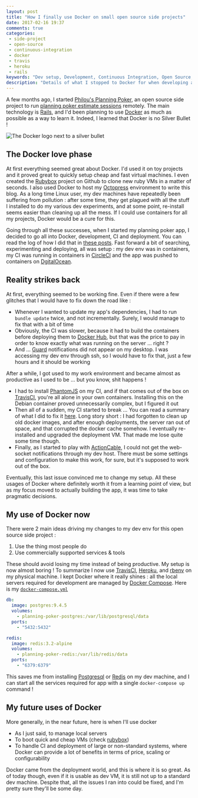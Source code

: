 ```yaml
---
layout: post
title: "How I finally use Docker on small open source side projects"
date: 2017-02-16 19:37
comments: true
categories:
 - side-project
 - open-source
 - continuous-integration
 - docker
 - travis
 - heroku
 - rails
keywords: "Dev setup, Development, Continuous Integration, Open Source, Side Projects, Docker"
description: "Details of what I stopped to Docker for when developing an open source side project"
---
```

A few months ago, I started [Philou's Planning Poker](https://github.com/philou/planning-poker), an open source side project to run [planning poker estimate sessions](https://en.wikipedia.org/wiki/Planning_poker) remotely. The main technology is [Rails](http://rubyonrails.org/), and I'd been planning to use [Docker](https://www.docker.com/) as much as possible as a way to learn it. Indeed, I learned that Docker is no Silver Bullet !

![The Docker logo next to a silver bullet]({{site.url}}/imgs/2017-02-16-how-i-finally-use-docker-on-small-open-source-side-projects/docker-silver-bullet.jpg)


## The Docker love phase

At first everything seemed great about Docker. I'd used it on toy projects and it proved great to quickly setup cheap and fast virtual machines. I even created the [Rubybox](https://github.com/philou/rubybox) project on Github to clone new ruby VMs in a matter of seconds. I also used Docker to host my [Octopress](http://octopress.org/) environment to write this blog. As a long time Linux user, my dev machines have repeatedly been suffering from pollution : after some time, they get plagued with all the stuff I installed to do my various dev experiments, and at some point, re-install seems easier than cleaning up all the mess. If I could use containers for all my projects, Docker would be a cure for this.

Going through all these successes, when I started my planning poker app, I decided to go all into Docker, development, CI and deployment. You can read the log of how I did that in [these posts](http://philippe.bourgau.net/blog/categories/docker/). Fast forward a bit of searching, experimenting and deploying, all was setup : my dev env was in containers, my CI was running in containers in [CircleCI](https://circleci.com/gh/philou/planning-poker/tree/master) and the app was pushed to containers on [DgitalOcean](https://www.digitalocean.com/).

## Reality strikes back

At first, everything seemed to be working fine. Even if there were a few glitches that I would have to fix down the road like :

* Whenever I wanted to update my app's dependencies, I had to run `bundle update` twice, and not incrementally. Surely, I would manage to fix that with a bit of time
* Obviously, the CI was slower, because it had to build the containers before deploying them to [Docker Hub](https://hub.docker.com/), but that was the price to pay in order to know exactly what was running on the server ... right ?
* And ... [Guard](https://github.com/guard/guard) notifications did not appear on my desktop. I was accessing my dev env through ssh, so I would have to fix that, just a few hours and it should be working

After a while, I got used to my work environment and became almost as productive as I used to be ... but you know, shit happens !

* I had to install [PhantomJS](http://phantomjs.org/) on my CI, and if that comes out of the box on [TravisCI](https://travis-ci.org/), you're all alone in your own containers. Installing this on the Debian container proved unnecessarily complex, but I figured it out
* Then all of a sudden, my CI started to break ... You can read a summary of what I did to fix it [here](/how-i-fixed-devicemapper-error-when-deploying-my-docker-app/). Long story short : I had forgotten to clean up old docker images, and after enough deployments, the server ran out of space, and that corrupted the docker cache somehow. I eventually re-installed and upgraded the deployment VM. That made me lose quite some time though.
* Finally, as I started to play with [ActionCable](https://github.com/rails/actioncable), I could not get the web-socket notifications through my dev host. There must be some settings and configuration to make this work, for sure, but it's supposed to work out of the box.

Eventually, this last issue convinced me to change my setup. All these usages of Docker where definitely worth it from a learning point of view, but as my focus moved to actually building the app, it was time to take pragmatic decisions.

## My use of Docker now

There were 2 main ideas driving my changes to my dev env for this open source side project :

1. Use the thing most people do
2. Use commercially supported services & tools

These should avoid losing my time instead of being productive. My setup is now almost boring ! To summarize I now use [TravisCI](https://travis-ci.org/philou/planning-poker), [Heroku](https://philous-planning-poker.herokuapp.com/), and [rbenv](https://github.com/rbenv/rbenv) on my physical machine. I kept Docker where it really shines : all the local servers required for development are managed by [Docker Compose](https://docs.docker.com/compose/). Here is my [`docker-compose.yml`](https://github.com/philou/planning-poker/blob/master/docker-compose.yml)

```yaml
db:
  image: postgres:9.4.5
  volumes:
    - planning-poker-postgres:/var/lib/postgresql/data
  ports:
    - "5432:5432"

redis:
  image: redis:3.2-alpine
  volumes:
    - planning-poker-redis:/var/lib/redis/data
  ports:
    - "6379:6379"
```

This saves me from installing [Postgresql](https://www.postgresql.org/) or [Redis](https://redis.io/) on my dev machine, and I can start all the services required for app with a single `docker-compose up` command !

## My future uses of Docker

More generally, in the near future, here is when I'll use docker

* As I just said, to manage local servers
* To boot quick and cheap VMs (check [rubybox](https://github.com/philou/rubybox))
* To handle CI and deployment of large or non-standard systems, where Docker can provide a lot of benefits in terms of price, scaling or configurability

Docker came from the deployment world, and this is where it is so great. As of today though, even if it is usable as dev VM, it is still not up to a standard dev machine. Despite that, all the issues I ran into could be fixed, and I'm pretty sure they'll be some day.
